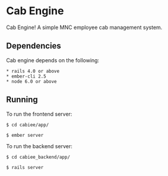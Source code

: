 # Cab Engine

Cab Engine! A simple MNC employee cab management system.

## Dependencies

Cab engine depends on the following:

	* rails 4.0 or above
	* ember-cli 2.5
	* node 6.0 or above
	

## Running

To run the frontend server:
	
	$ cd cabiee/app/

	$ ember server

To run the backend server:

	$ cd cabiee_backend/app/

	$ rails server

